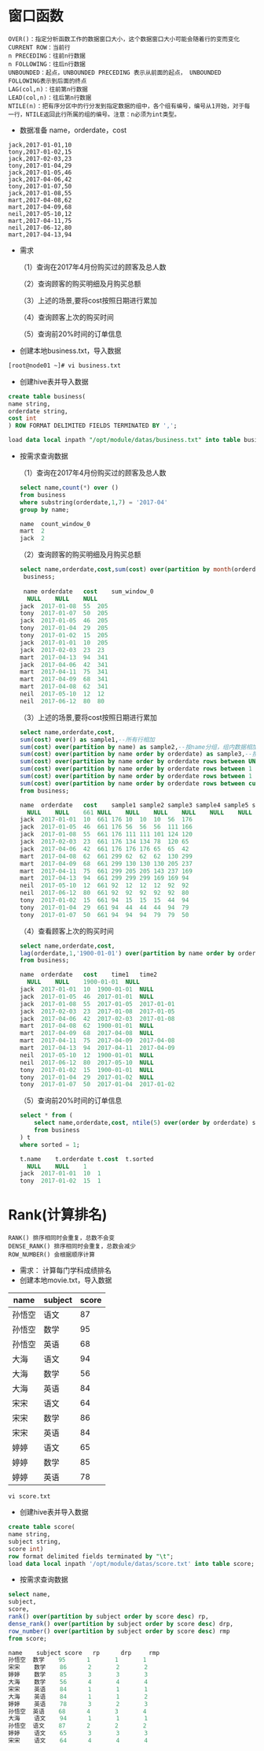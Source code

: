 # 窗口函数

```
OVER()：指定分析函数工作的数据窗口大小，这个数据窗口大小可能会随着行的变而变化
CURRENT ROW：当前行
n PRECEDING：往前n行数据
n FOLLOWING：往后n行数据
UNBOUNDED：起点，UNBOUNDED PRECEDING 表示从前面的起点， UNBOUNDED FOLLOWING表示到后面的终点
LAG(col,n)：往前第n行数据
LEAD(col,n)：往后第n行数据
NTILE(n)：把有序分区中的行分发到指定数据的组中，各个组有编号，编号从1开始，对于每一行，NTILE返回此行所属的组的编号。注意：n必须为int类型。
```

- 数据准备 name，orderdate，cost

```
jack,2017-01-01,10
tony,2017-01-02,15
jack,2017-02-03,23
tony,2017-01-04,29
jack,2017-01-05,46
jack,2017-04-06,42
tony,2017-01-07,50
jack,2017-01-08,55
mart,2017-04-08,62
mart,2017-04-09,68
neil,2017-05-10,12
mart,2017-04-11,75
neil,2017-06-12,80
mart,2017-04-13,94
```

- 需求

  （1）查询在2017年4月份购买过的顾客及总人数

  （2）查询顾客的购买明细及月购买总额

  （3）上述的场景,要将cost按照日期进行累加

  （4）查询顾客上次的购买时间

  （5）查询前20%时间的订单信息

- 创建本地business.txt，导入数据

```sql
[root@node01 ~]# vi business.txt
```

- 创建hive表并导入数据

```sql
create table business(
name string, 
orderdate string,
cost int
) ROW FORMAT DELIMITED FIELDS TERMINATED BY ',';

load data local inpath "/opt/module/datas/business.txt" into table business;
```

- 按需求查询数据

  （1）查询在2017年4月份购买过的顾客及总人数

  ```sql
  select name,count(*) over () 
  from business 
  where substring(orderdate,1,7) = '2017-04' 
  group by name;
  
  name	count_window_0
  mart	2
  jack	2
  ```

  （2）查询顾客的购买明细及月购买总额

  ```sql
  select name,orderdate,cost,sum(cost) over(partition by month(orderdate)) from
   business;
   
   name	orderdate	cost	sum_window_0
  	NULL	NULL	NULL
  jack	2017-01-08	55	205
  tony	2017-01-07	50	205
  jack	2017-01-05	46	205
  tony	2017-01-04	29	205
  tony	2017-01-02	15	205
  jack	2017-01-01	10	205
  jack	2017-02-03	23	23
  mart	2017-04-13	94	341
  jack	2017-04-06	42	341
  mart	2017-04-11	75	341
  mart	2017-04-09	68	341
  mart	2017-04-08	62	341
  neil	2017-05-10	12	12
  neil	2017-06-12	80	80
  ```

  （3）上述的场景,要将cost按照日期进行累加

  ```sql
  select name,orderdate,cost, 
  sum(cost) over() as sample1,--所有行相加 
  sum(cost) over(partition by name) as sample2,--按name分组，组内数据相加 
  sum(cost) over(partition by name order by orderdate) as sample3,--按name分组，组内数据累加 
  sum(cost) over(partition by name order by orderdate rows between UNBOUNDED PRECEDING and current row ) as sample4 ,--和sample3一样,由起点到当前行的聚合 
  sum(cost) over(partition by name order by orderdate rows between 1 PRECEDING and current row) as sample5, --当前行和前面一行做聚合 
  sum(cost) over(partition by name order by orderdate rows between 1 PRECEDING AND 1 FOLLOWING ) as sample6,--当前行和前边一行及后面一行 
  sum(cost) over(partition by name order by orderdate rows between current row and UNBOUNDED FOLLOWING ) as sample7 --当前行及后面所有行 
  from business;
  
  name	orderdate	cost	sample1	sample2	sample3	sample4	sample5	sample6	sample7
  	NULL	NULL	661	NULL	NULL	NULL	NULL	NULL	NULL
  jack	2017-01-01	10	661	176	10	10	10	56	176
  jack	2017-01-05	46	661	176	56	56	56	111	166
  jack	2017-01-08	55	661	176	111	111	101	124	120
  jack	2017-02-03	23	661	176	134	134	78	120	65
  jack	2017-04-06	42	661	176	176	176	65	65	42
  mart	2017-04-08	62	661	299	62	62	62	130	299
  mart	2017-04-09	68	661	299	130	130	130	205	237
  mart	2017-04-11	75	661	299	205	205	143	237	169
  mart	2017-04-13	94	661	299	299	299	169	169	94
  neil	2017-05-10	12	661	92	12	12	12	92	92
  neil	2017-06-12	80	661	92	92	92	92	92	80
  tony	2017-01-02	15	661	94	15	15	15	44	94
  tony	2017-01-04	29	661	94	44	44	44	94	79
  tony	2017-01-07	50	661	94	94	94	79	79	50
  ```

  （4）查看顾客上次的购买时间

  ```sql
  select name,orderdate,cost, 
  lag(orderdate,1,'1900-01-01') over(partition by name order by orderdate ) as time1, lag(orderdate,2) over (partition by name order by orderdate) as time2 
  from business;
  
  name	orderdate	cost	time1	time2
  	NULL	NULL	1900-01-01	NULL
  jack	2017-01-01	10	1900-01-01	NULL
  jack	2017-01-05	46	2017-01-01	NULL
  jack	2017-01-08	55	2017-01-05	2017-01-01
  jack	2017-02-03	23	2017-01-08	2017-01-05
  jack	2017-04-06	42	2017-02-03	2017-01-08
  mart	2017-04-08	62	1900-01-01	NULL
  mart	2017-04-09	68	2017-04-08	NULL
  mart	2017-04-11	75	2017-04-09	2017-04-08
  mart	2017-04-13	94	2017-04-11	2017-04-09
  neil	2017-05-10	12	1900-01-01	NULL
  neil	2017-06-12	80	2017-05-10	NULL
  tony	2017-01-02	15	1900-01-01	NULL
  tony	2017-01-04	29	2017-01-02	NULL
  tony	2017-01-07	50	2017-01-04	2017-01-02
  ```

  （5）查询前20%时间的订单信息

  ```sql
  select * from (
      select name,orderdate,cost, ntile(5) over(order by orderdate) sorted
      from business
  ) t
  where sorted = 1;
  
  t.name	t.orderdate	t.cost	t.sorted
  	NULL	NULL	1
  jack	2017-01-01	10	1
  tony	2017-01-02	15	1
  ```

# Rank(计算排名)

```
RANK() 排序相同时会重复，总数不会变
DENSE_RANK() 排序相同时会重复，总数会减少
ROW_NUMBER() 会根据顺序计算
```

- 需求： 计算每门学科成绩排名
- 创建本地movie.txt，导入数据

| name   | subject | score |
| ------ | ------- | ----- |
| 孙悟空 | 语文    | 87    |
| 孙悟空 | 数学    | 95    |
| 孙悟空 | 英语    | 68    |
| 大海   | 语文    | 94    |
| 大海   | 数学    | 56    |
| 大海   | 英语    | 84    |
| 宋宋   | 语文    | 64    |
| 宋宋   | 数学    | 86    |
| 宋宋   | 英语    | 84    |
| 婷婷   | 语文    | 65    |
| 婷婷   | 数学    | 85    |
| 婷婷   | 英语    | 78    |

```shell
vi score.txt
```

- 创建hive表并导入数据

```sql
create table score(
name string,
subject string, 
score int) 
row format delimited fields terminated by "\t";
load data local inpath '/opt/module/datas/score.txt' into table score;
```

- 按需求查询数据

```sql
select name,
subject,
score,
rank() over(partition by subject order by score desc) rp,
dense_rank() over(partition by subject order by score desc) drp,
row_number() over(partition by subject order by score desc) rmp
from score;

name    subject score   rp      drp     rmp
孙悟空  数学    95      1       1       1
宋宋    数学    86      2       2       2
婷婷    数学    85      3       3       3
大海    数学    56      4       4       4
宋宋    英语    84      1       1       1
大海    英语    84      1       1       2
婷婷    英语    78      3       2       3
孙悟空  英语    68      4       3       4
大海    语文    94      1       1       1
孙悟空  语文    87      2       2       2
婷婷    语文    65      3       3       3
宋宋    语文    64      4       4       4
```

